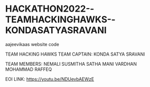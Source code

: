 # HACKATHON2022--TEAMHACKINGHAWKS--KONDASATYASRAVANI
aajeevikaas website code

TEAM HACKING HAWKS
TEAM CAPTAIN: KONDA SATYA SRAVANI

TEAM MEMBERS:
NEMALI SUSMITHA
SATHA MANI VARDHAN
MOHAMMAD RAFFEQ

EOI LINK:
https://youtu.be/NDUevbAEWzE
